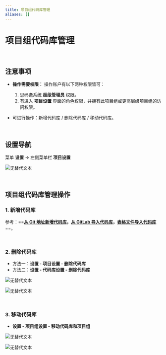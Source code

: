 ```yaml
---
title: 项目组代码库管理
aliases: []
---
```


# 项目组代码库管理

<br />

## 注意事项

-   **操作需要权限：** 操作账户有以下两种权限皆可：

    1. 思码逸系统 **超级管理员** 权限。
    2. 有进入 **项目设置** 界面的角色权限，并拥有此项目组或更高层级项目组的访问权限。

-   可进行操作：新增代码库 / 删除代码库 / 移动代码库。

<br />

## 设置导航

菜单 **设置** -> 左侧菜单栏 **项目设置**

![无替代文本](https://release-note.oss-cn-hongkong.aliyuncs.com/img/Project_setup1.jpg)

<br />

## 项目组代码库管理操作

### 1. 新增代码库

参考：==**[从 Git 地址新增代码库](quick_start/step_2/1_new_repository_from_git_url.md)，[从 GitLab 导入代码库](quick_start/step_2/2_import_repository_from_Gitlab.md)，[表格文件导入代码库](quick_start/step_2/3_import_repository_from_template.md)**==。

<br />

### 2. 删除代码库

-   方法一：**设置 - 项目设置 - 删除代码库**
-   方法二：**设置 - 代码库设置 - 删除代码库**

![无替代文本](https://release-note.oss-cn-hongkong.aliyuncs.com/img/Project_setup7.png)

![无替代文本](https://release-note.oss-cn-hongkong.aliyuncs.com/img/Project_setup8.png)

<br />

### 3. 移动代码库

-   **设置 - 项目组设置 - 移动代码库和项目组**

![无替代文本](https://release-note.oss-cn-hongkong.aliyuncs.com/img/Project_setup9.png)

![无替代文本](https://release-note.oss-cn-hongkong.aliyuncs.com/img/Project_setup10.png)
